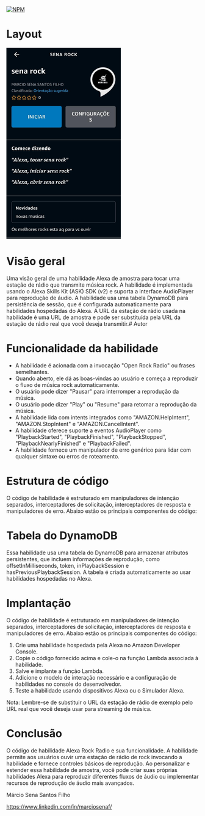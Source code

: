 [![NPM](https://img.shields.io/npm/l/react)](https://github.com/marciosenaf/skill-alexa/blob/main/LICENSE)

# Layout
<img src="https://github.com/marciosenaf/skill-alexa/blob/main/imagesreadme/Images2.jpg" alt="Texto alternativo" width="300" height="500">

# Visão geral
Uma visão geral de uma habilidade Alexa de amostra para tocar uma estação de rádio que
transmite música rock. A habilidade é implementada usando o Alexa Skills Kit (ASK) SDK (v2) e suporta a interface
AudioPlayer para reprodução de áudio. A habilidade usa uma tabela DynamoDB para persistência de sessão, que é
configurada automaticamente para habilidades hospedadas do Alexa. A URL da estação de rádio usada na habilidade é uma
URL de amostra e pode ser substituída pela URL da estação de rádio real que você deseja transmitir.# Autor

# Funcionalidade da habilidade

- A habilidade é acionada com a invocação "Open Rock Radio" ou frases semelhantes.
- Quando aberto, ele dá as boas-vindas ao usuário e começa a reproduzir o fluxo de música rock automaticamente.
- O usuário pode dizer "Pausar" para interromper a reprodução da música.
- O usuário pode dizer "Play" ou "Resume" para retomar a reprodução da música.
- A habilidade lida com intents integrados como "AMAZON.HelpIntent", "AMAZON.StopIntent" e "AMAZON.CancelIntent".
- A habilidade oferece suporte a eventos AudioPlayer como "PlaybackStarted", "PlaybackFinished", "PlaybackStopped", "PlaybackNearlyFinished" e "PlaybackFailed".
- A habilidade fornece um manipulador de erro genérico para lidar com qualquer sintaxe ou erros de roteamento.

# Estrutura de código

O código de habilidade é estruturado em manipuladores de intenção separados, interceptadores de solicitação, interceptadores de resposta e manipuladores de erro. Abaixo estão os principais componentes do código:

# Tabela do DynamoDB

Essa habilidade usa uma tabela do DynamoDB para armazenar atributos persistentes, que incluem informações de reprodução, como offsetInMilliseconds, token, inPlaybackSession e hasPreviousPlaybackSession. A tabela é criada automaticamente ao usar habilidades hospedadas no Alexa.

# Implantação

O código de habilidade é estruturado em manipuladores de intenção separados, interceptadores de solicitação, interceptadores de resposta e manipuladores de erro. Abaixo estão os principais componentes do código:

1. Crie uma habilidade hospedada pela Alexa no Amazon Developer Console.
2. Copie o código fornecido acima e cole-o na função Lambda associada à habilidade.
3. Salve e implante a função Lambda.
4. Adicione o modelo de interação necessário e a configuração de habilidades no console do desenvolvedor.
5. Teste a habilidade usando dispositivos Alexa ou o Simulador Alexa.

Nota: Lembre-se de substituir o URL da estação de rádio de exemplo pelo URL real que você deseja usar para streaming de música.

# Conclusão

O código de habilidade Alexa Rock Radio e sua funcionalidade. A habilidade permite aos usuários ouvir uma estação de rádio de rock invocando a habilidade e fornece controles básicos de reprodução. Ao personalizar e estender essa habilidade de amostra, você pode criar suas próprias habilidades Alexa para reproduzir diferentes fluxos de áudio ou implementar recursos de reprodução de áudio mais avançados.

Márcio Sena Santos Filho

https://www.linkedin.com/in/marciosenaf/

